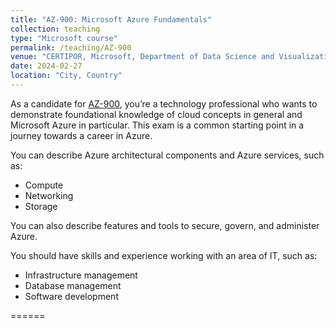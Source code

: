 ```yaml
---
title: "AZ-900: Microsoft Azure Fundamentals"
collection: teaching
type: "Microsoft course"
permalink: /teaching/AZ-900
venue: "CERTIPOR, Microsoft, Department of Data Science and Visualization, Faculty of Informatics, University of Debrecen"
date: 2024-02-27
location: "City, Country"
---
```


As a candidate for [AZ-900](https://learn.microsoft.com/en-us/credentials/certifications/exams/az-900/), you’re a technology professional who wants to demonstrate foundational knowledge of cloud concepts in general and Microsoft Azure in particular. This exam is a common starting point in a journey towards a career in Azure.

You can describe Azure architectural components and Azure services, such as:

  - Compute
  - Networking
  - Storage

You can also describe features and tools to secure, govern, and administer Azure.

You should have skills and experience working with an area of IT, such as:

  - Infrastructure management
  - Database management
  - Software development

======


